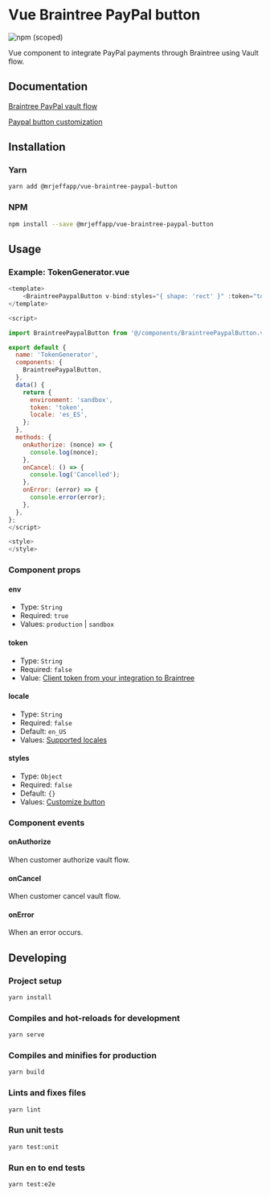 # Vue Braintree PayPal button
![npm (scoped)](https://img.shields.io/npm/v/@mrjeffapp/vue-braintree-paypal-button.svg)

Vue component to integrate PayPal payments through Braintree using Vault flow.

## Documentation

[Braintree PayPal vault flow](https://developers.braintreepayments.com/guides/paypal/vault/javascript/v3)

[Paypal button customization](https://developer.paypal.com/docs/checkout/how-to/customize-button/)

## Installation
### Yarn
```bash
yarn add @mrjeffapp/vue-braintree-paypal-button
```
### NPM
```bash
npm install --save @mrjeffapp/vue-braintree-paypal-button
```

## Usage
### Example: TokenGenerator.vue
```javascript
<template>
    <BraintreePaypalButton v-bind:styles="{ shape: 'rect' }" :token="token" :env="environment" :locale="locale" v-on:error="onError" v-on:authorized="onAuthorize" v-on:canceled="onCancel" />
</template>

<script>

import BraintreePaypalButton from '@/components/BraintreePaypalButton.vue';

export default {
  name: 'TokenGenerator',
  components: {
    BraintreePaypalButton,
  },
  data() {
    return {
      environment: 'sandbox',
      token: 'token',
      locale: 'es_ES',
    };
  },
  methods: {
    onAuthorize: (nonce) => {
      console.log(nonce);
    },
    onCancel: () => {
      console.log('Cancelled');
    },
    onError: (error) => {
      console.error(error);
    },
  },
};
</script>

<style>
</style>

```

### Component props

#### env
- Type: `String`
- Required: `true`
- Values: `production` | `sandbox`

#### token
- Type: `String`
- Required: `false`
- Value: [Client token from your integration to Braintree](https://developers.braintreepayments.com/reference/request/client-token/generate/node)

#### locale
- Type: `String`
- Required: `false`
- Default: `en_US`
- Values: [Supported locales](https://developer.paypal.com/docs/checkout/how-to/customize-button/#supported-locales)

#### styles
- Type: `Object`
- Required: `false`
- Default: `{}`
- Values: [Customize button](https://developer.paypal.com/docs/checkout/how-to/customize-button/)

### Component events

#### onAuthorize
When customer authorize vault flow.

#### onCancel
When customer cancel vault flow.

#### onError
When an error occurs.

## Developing
### Project setup
```bash
yarn install
```

### Compiles and hot-reloads for development
```bash
yarn serve
```

### Compiles and minifies for production
```bash
yarn build
```

### Lints and fixes files
```bash
yarn lint
```

### Run unit tests
```bash
yarn test:unit
```

### Run en to end tests
```bash
yarn test:e2e
```
